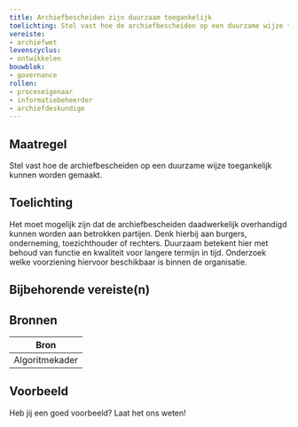 ```yaml
---
title: Archiefbescheiden zijn duurzaam toegankelijk
toelichting: Stel vast hoe de archiefbescheiden op een duurzame wijze toegankelijk kunnen worden gemaakt. 
vereiste:
- archiefwet
levenscyclus:
- ontwikkelen
bouwblok:
- governance
rollen:
- proceseigenaar
- informatiebeheerder
- archiefdeskundige
---
```


<!-- tags -->
## Maatregel

Stel vast hoe de archiefbescheiden op een duurzame wijze toegankelijk kunnen worden gemaakt.


## Toelichting

Het moet mogelijk zijn dat de archiefbescheiden daadwerkelijk overhandigd kunnen worden aan betrokken partijen.
Denk hierbij aan burgers, onderneming, toezichthouder of rechters.
Duurzaam betekent hier met behoud van functie en kwaliteit voor langere termijn in tijd.
Onderzoek welke voorziening hiervoor beschikbaar is binnen de organisatie.


## Bijbehorende vereiste(n)

<!-- list_vereisten_on_maatregelen_page -->

## Bronnen

| Bron                        |
|-----------------------------|
|Algoritmekader|

## Voorbeeld

Heb jij een goed voorbeeld? Laat het ons weten!

